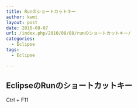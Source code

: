 ```yaml
---
title: Runのショートカットキー
author: kwmt
layout: post
date: 2010-08-07
url: /index.php/2010/08/08/runのショートカットキー/
categories:
  - Eclipse
tags:
  - Eclipse

---
```

## EclipseのRunのショートカットキー

Ctrl + F11